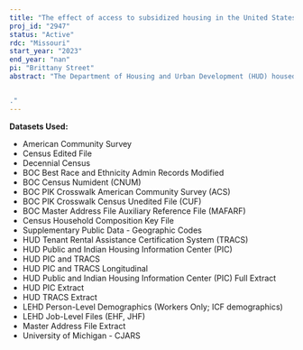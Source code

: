 ```yaml
---
title: "The effect of access to subsidized housing in the United States"
proj_id: "2947"
status: "Active"
rdc: "Missouri"
start_year: "2023"
end_year: "nan"
pi: "Brittany Street"
abstract: "The Department of Housing and Urban Development (HUD) housed millions of people in the US since 1965, offering a critical piece of stability and offsetting the largest share of monthly expenses for these families. This paper studies the effect of access to affordable housing through HUD on employment, household structure, criminal activity, and mortality. To do so, we leverage three natural experiments, including the 1997 one-strike policy, openings and closing along with distance of Public Housing Authorities (PHAs), and local waitlists along with restricted microdata through the Federal Statistical Research Data Centers (FSRDCs). Our study will add to the existing literature by considering how HUD benefits affect short- to medium-term labor market outcomes, household structure, criminal justice contact, and mortality for adults and whether effects vary across racial and gender groups. We will also compare our results to the effects of other public programs using county-level rollouts in the later 1960s and 1970s, as a measure of increased access to non-housing subsidies. The project requires access to restricted microdata for two main reasons. First, public data does not allow for linking of people across HUD, labor market data, mortality data, and criminal justice datasets at the individual level to examine impacts of access to affordable housing. Second, public data does not allow for the linking of people within households to observe changes in household structure and the spillovers of HUD assistance to other members of the household on the listed socioeconomic outcomes. This project will use the Census Numident, Decennial and American Community Surveys, CJARS, LEHD, and the HUD Longitudinal Research file as well as the HUD PIC and TRACS enrollment files.


."
---
```


**Datasets Used:**

  - American Community Survey 
  - Census Edited File 
  - Decennial Census 
  - BOC Best Race and Ethnicity Admin Records Modified 
  - BOC Census Numident (CNUM) 
  - BOC PIK Crosswalk American Community Survey (ACS) 
  - BOC PIK Crosswalk Census Unedited File (CUF) 
  - BOC Master Address File Auxiliary Reference File (MAFARF) 
  - Census Household Composition Key File 
  - Supplementary Public Data - Geographic Codes 
  - HUD Tenant Rental Assistance Certification System (TRACS) 
  - HUD Public and Indian Housing Information Center (PIC) 
  - HUD PIC and TRACS 
  - HUD PIC and TRACS Longitudinal 
  - HUD Public and Indian Housing Information Center (PIC) Full Extract 
  - HUD PIC Extract 
  - HUD TRACS Extract 
  - LEHD Person-Level Demographics (Workers Only; ICF demographics) 
  - LEHD Job-Level Files (EHF, JHF) 
  - Master Address File Extract 
  - University of Michigan - CJARS 

